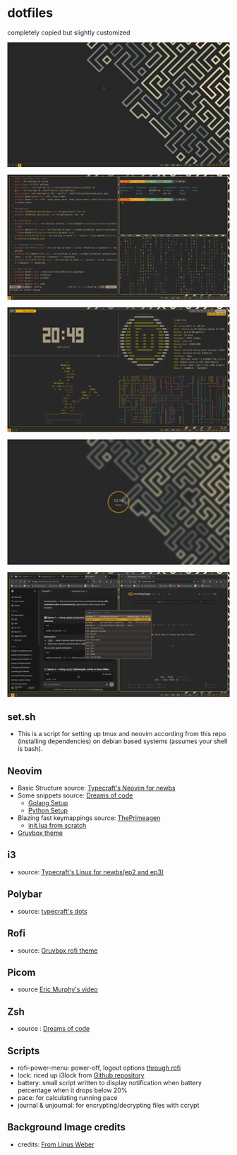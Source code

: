 # dotfiles

completely copied but slightly customized

![bg](https://github.com/craniacshencil/dotfiles/blob/main/screenshots/gruvboxd-first/bg.png)

![vim](https://github.com/craniacshencil/dotfiles/blob/main/screenshots/gruvboxd-first/vim-terminal.png)

![scripts](https://github.com/craniacshencil/dotfiles/blob/main/screenshots/gruvboxd-first/scripts.png)

![i3lock](https://github.com/craniacshencil/dotfiles/blob/main/screenshots/gruvboxd-first/i3lock.png)

![rofi](https://github.com/craniacshencil/dotfiles/blob/main/screenshots/gruvboxd-first/rofi-browser.png)

## set.sh

- This is a script for setting up tmux and neovim according from this repo (installing dependencies) on debian based systems (assumes your shell is bash).

## Neovim

- Basic Structure source: [Typecraft's Neovim for newbs](https://www.youtube.com/playlist?list=PLsz00TDipIffreIaUNk64KxTIkQaGguqn)
- Some snippets source: [Dreams of code](https://www.youtube.com/@dreamsofcode)
  - [Golang Setup](https://www.youtube.com/watch?v=i04sSQjd-qo)
  - [Python Setup](https://www.youtube.com/watch?v=4BnVeOUeZxc)
- Blazing fast keymappings source: [ThePrimeagen](https://www.youtube.com/c/theprimeagen)
  - [init.lua from scratch](https://www.youtube.com/watch?v=w7i4amO_zaE)
- [Gruvbox theme](https://github.com/sainnhe/gruvbox-material)

## i3

- source: [Typecraft's Linux for newbs(ep2 and ep3)](https://www.youtube.com/playlist?list=PLsz00TDipIffGKMW4hmzmwXTvARXyJMn8)

## Polybar

- source: [typecraft's dots](https://github.com/typecraft-dev/dotfiles/tree/master/polybar/.config/polybar)

## Rofi

- source: [Gruvbox rofi theme](https://github.com/bardisty/gruvbox-rofi)

## Picom

- source [Eric Murphy's video](https://www.youtube.com/watch?v=t6Klg7CvUxA)

## Zsh

- source : [Dreams of code](https://www.youtube.com/watch?v=ud7YxC33Z3w)

## Scripts

- rofi-power-menu: power-off, logout options [through rofi](https://github.com/jluttine/rofi-power-menu/blob/master/rofi-power-menu)
- lock: riced up i3lock from [Github repository](https://github.com/Raymo111/i3lock-color)
- battery: small script written to display notification when battery percentage when it drops below 20%
- pace: for calculating running pace
- journal & unjournal: for encrypting/decrypting files with ccrypt

## Background Image credits

- credits: [From Linus Weber](https://www.behance.net/gallery/180359625/Aether-logo-Design)

